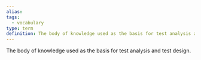 ```yaml
---
alias: 
tags:
  - vocabulary
type: term
definition: The body of knowledge used as the basis for test analysis and test design.
---
```


The body of knowledge used as the basis for test analysis and test design.